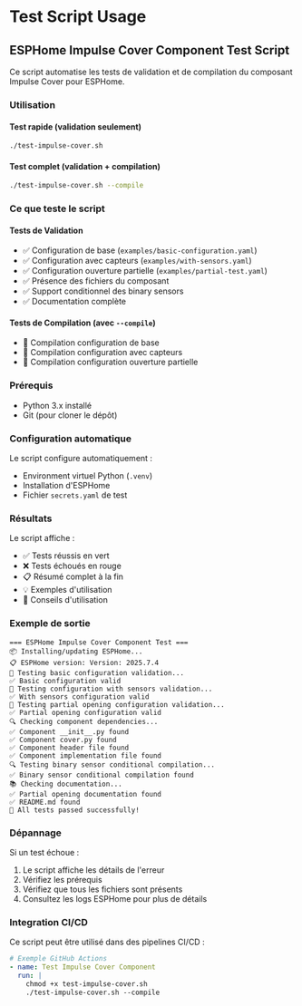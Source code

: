 # Test Script Usage

## ESPHome Impulse Cover Component Test Script

Ce script automatise les tests de validation et de compilation du composant Impulse Cover pour ESPHome.

### Utilisation

#### Test rapide (validation seulement)
```bash
./test-impulse-cover.sh
```

#### Test complet (validation + compilation)
```bash
./test-impulse-cover.sh --compile
```

### Ce que teste le script

#### Tests de Validation
- ✅ Configuration de base (`examples/basic-configuration.yaml`)
- ✅ Configuration avec capteurs (`examples/with-sensors.yaml`) 
- ✅ Configuration ouverture partielle (`examples/partial-test.yaml`)
- ✅ Présence des fichiers du composant
- ✅ Support conditionnel des binary sensors
- ✅ Documentation complète

#### Tests de Compilation (avec `--compile`)
- 🔨 Compilation configuration de base
- 🔨 Compilation configuration avec capteurs
- 🔨 Compilation configuration ouverture partielle

### Prérequis

- Python 3.x installé
- Git (pour cloner le dépôt)

### Configuration automatique

Le script configure automatiquement :
- Environment virtuel Python (`.venv`)
- Installation d'ESPHome
- Fichier `secrets.yaml` de test

### Résultats

Le script affiche :
- ✅ Tests réussis en vert
- ❌ Tests échoués en rouge
- 📋 Résumé complet à la fin
- 💡 Exemples d'utilisation
- 🔧 Conseils d'utilisation

### Exemple de sortie

```
=== ESPHome Impulse Cover Component Test ===
📦 Installing/updating ESPHome...
📋 ESPHome version: Version: 2025.7.4
🧪 Testing basic configuration validation...
✅ Basic configuration valid
🧪 Testing configuration with sensors validation...
✅ With sensors configuration valid
🧪 Testing partial opening configuration validation...
✅ Partial opening configuration valid
🔍 Checking component dependencies...
✅ Component __init__.py found
✅ Component cover.py found
✅ Component header file found
✅ Component implementation file found
🔍 Testing binary sensor conditional compilation...
✅ Binary sensor conditional compilation found
📚 Checking documentation...
✅ Partial opening documentation found
✅ README.md found
🎉 All tests passed successfully!
```

### Dépannage

Si un test échoue :
1. Le script affiche les détails de l'erreur
2. Vérifiez les prérequis
3. Vérifiez que tous les fichiers sont présents
4. Consultez les logs ESPHome pour plus de détails

### Integration CI/CD

Ce script peut être utilisé dans des pipelines CI/CD :

```yaml
# Exemple GitHub Actions
- name: Test Impulse Cover Component
  run: |
    chmod +x test-impulse-cover.sh
    ./test-impulse-cover.sh --compile
```

